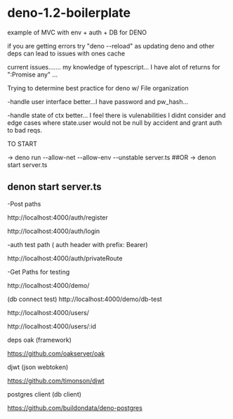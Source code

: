 # deno-1.2-boilerplate
example of MVC with env + auth + DB for DENO 


if you are getting errors try "deno --reload" as updating deno and other deps can lead to issues with ones cache


current issues.......
my knowledge of typescript... I have alot of returns for ":Promise any" ...

Trying to determine best practice for deno w/ File organization

-handle user interface better...I have password and pw_hash...

-handle state of ctx better... I feel there is vulenabilities I didnt consider and edge cases where state.user would not be null by accident and grant auth to bad reqs.




TO START

-> deno run --allow-net --allow-env --unstable server.ts
##OR
-> denon start server.ts

## denon start server.ts

-Post paths

http://localhost:4000/auth/register

http://localhost:4000/auth/login

-auth test path ( auth header with prefix: Bearer)

http://localhost:4000/auth/privateRoute

-Get Paths for testing

http://localhost:4000/demo/

(db connect test) http://localhost:4000/demo/db-test

http://localhost:4000/users/

http://localhost:4000/users/:id

deps
oak (framework)

https://github.com/oakserver/oak

djwt (json webtoken)

https://github.com/timonson/djwt

postgres client (db client)

https://github.com/buildondata/deno-postgres
